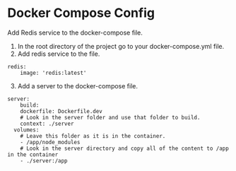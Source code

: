 # Docker Compose Config
Add Redis service to the docker-compose file.  
1. In the root directory of the project go to your docker-compose.yml file.  
2. Add redis service to the file.  
```
redis:
    image: 'redis:latest'
```
3. Add a server to the docker-compose file.  
```
server:
    build: 
    dockerfile: Dockerfile.dev
    # Look in the server folder and use that folder to build.
    context: ./server
  volumes:
    # Leave this folder as it is in the container.
    - /app/node_modules
    # Look in the server directory and copy all of the content to /app in the container
    - ./server:/app
```
